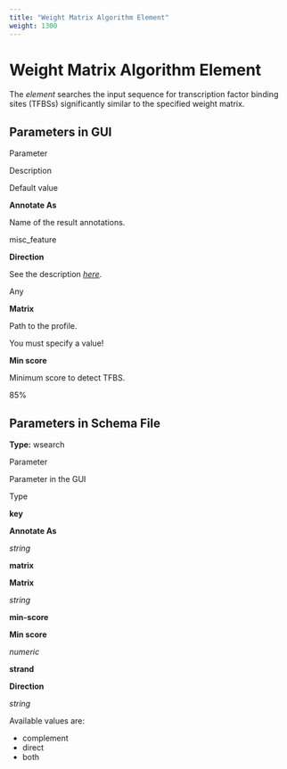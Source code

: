 ```yaml
---
title: "Weight Matrix Algorithm Element"
weight: 1300
---
```



# Weight Matrix Algorithm Element

The _element_ searches the input sequence for transcription factor binding sites (TFBSs) significantly similar to the specified weight matrix.

Parameters in GUI
-----------------

Parameter

Description

Default value

**Annotate As**

Name of the result annotations.

misc\_feature

**Direction**

See the description [_here_](../../manipulating-schema/managing-strands/element-direction-in-schema).

Any

**Matrix**

Path to the profile.

You must specify a value!

**Min score**

Minimum score to detect TFBS.

85%

Parameters in Schema File
-------------------------

**Type:** wsearch

Parameter

Parameter in the GUI

Type

**key**

**Annotate As**

_string_

**matrix**

**Matrix**

_string_

**min-score**

**Min score**

_numeric_

**strand**

**Direction**

_string_

Available values are:

*   complement
*   direct
*   both
